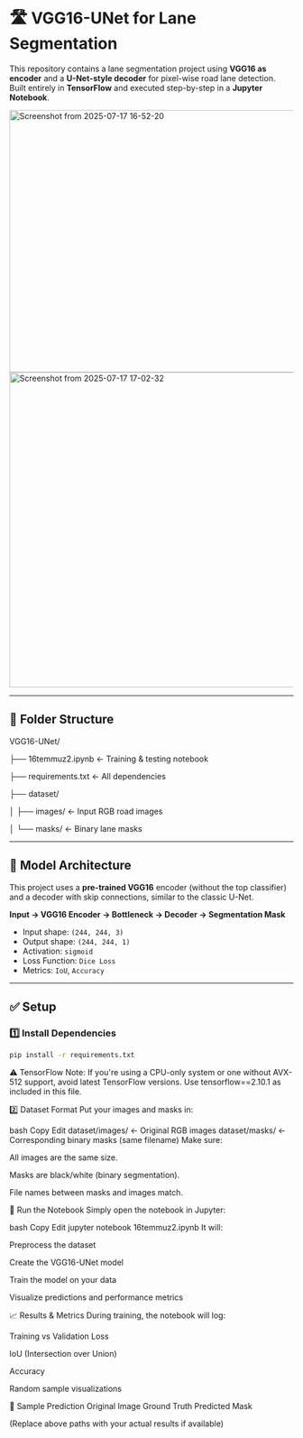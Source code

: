 # 🛣️ VGG16-UNet for Lane Segmentation

This repository contains a lane segmentation project using **VGG16 as encoder** and a **U-Net-style decoder** for pixel-wise road lane detection.  
Built entirely in **TensorFlow** and executed step-by-step in a **Jupyter Notebook**.

<img width="980" height="465" alt="Screenshot from 2025-07-17 16-52-20" src="https://github.com/user-attachments/assets/af49d27b-ca1a-4985-8e9e-29926747e4a7" />
<img width="836" height="559" alt="Screenshot from 2025-07-17 17-02-32" src="https://github.com/user-attachments/assets/f5fc7809-227d-4eff-a174-ee25e7c24eae" />

---

## 📁 Folder Structure

VGG16-UNet/

├── 16temmuz2.ipynb ← Training & testing notebook

├── requirements.txt ← All dependencies

├── dataset/

│ ├── images/ ← Input RGB road images

│ └── masks/ ← Binary lane masks

---

## 🧠 Model Architecture

This project uses a **pre-trained VGG16** encoder (without the top classifier) and a decoder with skip connections, similar to the classic U-Net.

**Input → VGG16 Encoder → Bottleneck → Decoder → Segmentation Mask**
- Input shape: `(244, 244, 3)`
- Output shape: `(244, 244, 1)`
- Activation: `sigmoid`
- Loss Function: `Dice Loss`
- Metrics: `IoU`, `Accuracy`

---

## ✅ Setup

### 1️⃣ Install Dependencies

```bash
pip install -r requirements.txt
```

⚠️ TensorFlow Note:
If you're using a CPU-only system or one without AVX-512 support, avoid latest TensorFlow versions. Use tensorflow==2.10.1 as included in this file.

2️⃣ Dataset Format
Put your images and masks in:

bash
Copy
Edit
dataset/images/      ← Original RGB images
dataset/masks/       ← Corresponding binary masks (same filename)
Make sure:

All images are the same size.

Masks are black/white (binary segmentation).

File names between masks and images match.

🚀 Run the Notebook
Simply open the notebook in Jupyter:

bash
Copy
Edit
jupyter notebook 16temmuz2.ipynb
It will:

Preprocess the dataset

Create the VGG16-UNet model

Train the model on your data

Visualize predictions and performance metrics

📈 Results & Metrics
During training, the notebook will log:

Training vs Validation Loss

IoU (Intersection over Union)

Accuracy

Random sample visualizations

🧪 Sample Prediction
Original Image	Ground Truth	Predicted Mask

(Replace above paths with your actual results if available)
